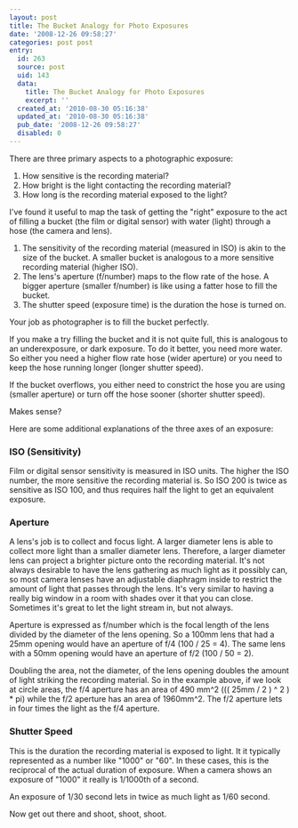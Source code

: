 ```yaml
---
layout: post
title: The Bucket Analogy for Photo Exposures
date: '2008-12-26 09:58:27'
categories: post post
entry:
  id: 263
  source: post
  uid: 143
  data:
    title: The Bucket Analogy for Photo Exposures
    excerpt: ''
  created_at: '2010-08-30 05:16:38'
  updated_at: '2010-08-30 05:16:38'
  pub_date: '2008-12-26 09:58:27'
  disabled: 0
---
```

There are three primary aspects to a photographic exposure:
<ol>
	<li>How sensitive is the recording material?</li>
	<li>How bright is the light contacting the recording material?</li>
	<li>How long is the recording material exposed to the light?</li>
</ol>
I've found it useful to map the task of getting the "right" exposure to the act of filling a bucket (the film or digital sensor) with water (light) through a hose (the camera and lens).
<ol>
	<li>The sensitivity of the recording material (measured in ISO) is akin to the size of the bucket. A smaller bucket is analogous to a more sensitive recording material (higher ISO).</li>
	<li>The lens's aperture (f/number) maps to the flow rate of the hose. A bigger aperture (smaller f/number) is like using a fatter hose to fill the bucket.</li>
	<li>The shutter speed (exposure time) is the duration the hose is turned on.</li>
</ol>
Your job as photographer is to fill the bucket perfectly.

If you make a try filling the bucket and it is not quite full, this is analogous to an underexposure, or dark exposure. To do it better, you need more water. So either you need a higher flow rate hose (wider aperture) or you need to keep the hose running longer (longer shutter speed). 

If the bucket overflows, you either need to constrict the hose you are using (smaller aperture) or turn off the hose sooner (shorter shutter speed).

Makes sense?

Here are some additional explanations of the three axes of an exposure:
<h3>ISO (Sensitivity)</h3>
Film or digital sensor sensitivity is measured in ISO units. The higher the ISO number, the more sensitive the recording material is. So ISO 200 is twice as sensitive as ISO 100, and thus requires half the light to get an equivalent exposure.
<h3>Aperture</h3>
A lens's job is to collect and focus light. A larger diameter lens is able to collect more light than a smaller diameter lens. Therefore, a larger diameter lens can project a brighter picture onto the recording material. It's not always desirable to have the lens gathering as much light as it possibly can, so most camera lenses have an adjustable diaphragm inside to restrict the amount of light that passes through the lens. It's very similar to having a really big window in a room with shades over it that you can close. Sometimes it's great to let the light stream in, but not always.

Aperture is expressed as f/number which is the focal length of the lens divided by the diameter of the lens opening. So a 100mm lens that had a 25mm opening would have an aperture of f/4 (100 / 25 = 4). The same lens with a 50mm opening would have an aperture of f/2 (100 / 50 = 2).

Doubling the area, not the diameter, of the lens opening doubles the amount of light striking the recording material. So in the example above, if we look at circle areas, the f/4 aperture has an area of 490 mm^2 ((( 25mm / 2 ) ^ 2 ) * pi) while the f/2 aperture has an area of 1960mm^2. The f/2 aperture lets in four times the light as the f/4 aperture.
<h3>Shutter Speed</h3>
This is the duration the recording material is exposed to light. It it typically represented as a number like "1000" or "60". In these cases, this is the reciprocal of the actual duration of exposure. When a camera shows an exposure of "1000" it really is 1/1000th of a second.

An exposure of 1/30 second lets in twice as much light as 1/60 second.

Now get out there and shoot, shoot, shoot.
